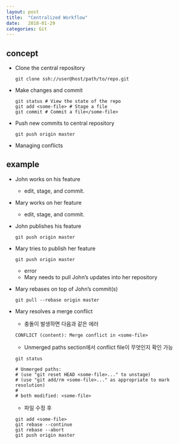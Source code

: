 ```yaml
---
layout: post
title:  "Centralized Workflow"
date:   2018-01-29
categories: Git
---
```


## concept 

- Clone the central repository

	```
	git clone ssh://user@host/path/to/repo.git
	```

- Make changes and commit


	```
	git status # View the state of the repo
	git add <some-file> # Stage a file
	git commit # Commit a file</some-file>
	```

- Push new commits to central repository

	```
	git push origin master
	```
	
- Managing conflicts


## example

- John works on his feature

	-  edit, stage, and commit.

- Mary works on her feature

	- edit, stage, and commit.

- John publishes his feature

	```
	git push origin master
	```
	
- Mary tries to publish her feature

	```
	git push origin master
	```
	
	- error
	- Mary needs to pull John’s updates into her repository

- Mary rebases on top of John’s commit(s)


	```
	git pull --rebase origin master
	```

- Mary resolves a merge conflict

	- 충돌이 발생하면 다음과 같은 에러

	```
	CONFLICT (content): Merge conflict in <some-file>
	```
	
	- Unmerged paths section에서 conflict file이 무엇인지 확인 가능
	
	```
	git status 
	```
	
	```
	# Unmerged paths:
	# (use "git reset HEAD <some-file>..." to unstage)
	# (use "git add/rm <some-file>..." as appropriate to mark resolution)
	#
	# both modified: <some-file>
	```
	
	- 파일 수정 후

	```
	git add <some-file>
	git rebase --continue
	git rebase --abort
	git push origin master
	```
	
	
	​	
